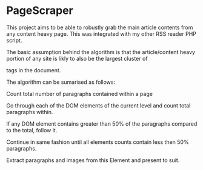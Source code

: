 # PageScraper
This project aims to be able to robustly grab the main article contents from any content heavy page. This was integrated with my other RSS reader PHP script.

The basic assumption behind the algorithm is that the article/content heavy portion of any site is likly to also be the largest cluster of <p> tags in the document.

The algorithm can be sumarised as follows:

Count total number of paragraphs contained within a page

Go through each of the DOM elements of the current level and count total paragraphs within.

If any DOM element contains greater than 50% of the paragraphs compared to the total, follow it.

Continue in same fashion until all elements counts contain less then 50% paragraphs.

Extract paragraphs and images from this Element and present to suit.
